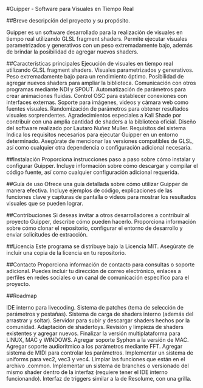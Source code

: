 #Guipper - Software para Visuales en Tiempo Real

##Breve descripción del proyecto y su propósito. 

Guipper es un software desarrollado para la realización de visuales en tiempo real utilizando GLSL fragment shaders. Permite ejecutar visuales parametrizados y generativos con un peso extremadamente bajo, además de brindar la posibilidad de agregar nuevos shaders.

##Características principales
Ejecución de visuales en tiempo real utilizando GLSL fragment shaders.
Visuales parametrizados y generativos.
Peso extremadamente bajo para un rendimiento óptimo.
Posibilidad de agregar nuevos shaders para ampliar la biblioteca.
Comunicación con otros programas mediante NDI y SPOUT.
Automatización de parámetros para crear animaciones fluidas.
Control OSC para establecer conexiones con interfaces externas.
Soporte para imágenes, videos y cámara web como fuentes visuales.
Randomización de parámetros para obtener resultados visuales sorprendentes.
Agradecimientos especiales a Kali Shade por contribuir con una amplia cantidad de shaders a la biblioteca oficial.
Diseño del software realizado por Lautaro Nuñez Muller.
Requisitos del sistema
Indica los requisitos necesarios para ejecutar Guipper en un entorno determinado. Asegúrate de mencionar las versiones compatibles de GLSL, así como cualquier otra dependencia o configuración adicional necesaria.

##Instalación
Proporciona instrucciones paso a paso sobre cómo instalar y configurar Guipper. Incluye información sobre cómo descargar y compilar el código fuente, así como cualquier configuración adicional requerida.

##Guía de uso
Ofrece una guía detallada sobre cómo utilizar Guipper de manera efectiva. Incluye ejemplos de código, explicaciones de las funciones clave y capturas de pantalla o videos para mostrar los resultados visuales que se pueden lograr.

##Contribuciones
Si deseas invitar a otros desarrolladores a contribuir al proyecto Guipper, describe cómo pueden hacerlo. Proporciona información sobre cómo clonar el repositorio, configurar el entorno de desarrollo y enviar solicitudes de extracción.

##Licencia
Este programa se distribuye bajo la Licencia MIT. Asegúrate de incluir una copia de la licencia en tu repositorio.

##Contacto
Proporciona información de contacto para consultas o soporte adicional. Puedes incluir tu dirección de correo electrónico, enlaces a perfiles en redes sociales o un canal de comunicación específico para el proyecto.

##Roadmap

IDE interno para livecoding.
Sistema de patches (tema de selección de parámetros y pestañas).
Sistema de carga de shaders interno (además del arrastrar y soltar).
Servidor para subir y descargar shaders hechos por la comunidad.
Adaptación de shadertoys.
Revisión y limpieza de shaders existentes y agregar nuevos.
Finalizar la versión multiplataforma para LINUX, MAC y WINDOWS.
Agregar soporte Syphon a la versión de MAC.
Agregar soporte audiorítmico a los parámetros mediante FFT.
Agregar sistema de MIDI para controlar los parámetros.
Implementar un sistema de uniforms para vec2, vec3 y vec4.
Limpiar las funciones que están en el archivo .common.
Implementar un sistema de branches o versionado del mismo shader dentro de la interfaz (requiere tener el IDE interno funcionando).
Interfaz de triggers similar a la de Resolume, con una grilla.
